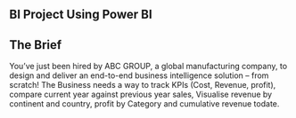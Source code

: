 ## BI Project Using Power BI

## The Brief
You’ve just been hired by ABC GROUP, a global manufacturing company, to design and deliver an end-to-end business intelligence solution – from scratch!
The Business needs a way to track KPIs (Cost, Revenue, profit), compare current year against previous year sales, Visualise revenue by continent and country, profit by Category and cumulative revenue todate.




